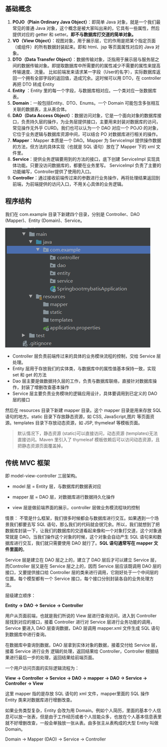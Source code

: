## 基础概念

1. **POJO（Plain Ordinary Java Object）**：即简单 Java 对象，就是一个我们最常见的普通 Java 对象，这个概念是被大家叫出来的，它具有一些属性，然后提供对应的 getter 和 setter。**即不与数据库打交道的简单对象。**
2. **VO（View Object）**：视图对象，用于展示层，它的作用是把某个指定页面（或组件）的所有数据封装起来。即和 html、jsp 等页面属性对应的 Java 对象。
3. **DTO（Data Transfer Object）**：数据传输对象，泛指用于展示层与服务层之间的数据传输对象。即提取数据库中所需要的的属性减少不需要的属性来提高传输速度、流量。
   比如前端发来请求某一字段（User的名字），实际数据库返回一个拥有全部字段的返回值，造成冗余。这时候可以用 DTO，在 controller 再把 DTO 转成 Entity
4. **Entity** ：Entity 里的每一个字段，与数据库相对应。一个类对应一张数据库表。
5. **Domain**：一般包括Entity、DTO、Enums。一个 Domain 可能包含多张相互关联的数据表，主从表合体。
6. **DAO（Data Access Object）**：数据访问对象，它是一个面向对象的数据库接口，负责持久层的操作，为业务层提供接口，主要用来封装对数据库的访问，常见操作无外乎 CURD。我们也可以认为一个 DAO 对应一个 POJO 的对象，它位于业务逻辑与数据库资源中间，可以结合 PO 对数据库进行相关的操作。
7. **Mapper**：Mapper 本质是一个 DAO。Mapper 为 ServiceImpl 提供操作数据的方法，但方法的具体实现（也就是 SQL 语句）放在了 Mapper 下的 xml 文件里。
8. **Service**：提供业务逻辑要用到的方法的接口，底下创建 ServiceImpl 实现具体功能。只要没访问数据库的，都要在业务里写。
   ServiceImpl 负责了主要的功能编写，Controller提供了使用的入口。
9. **Controller**：通过接收前端传过来的参数进行业务操作，再将处理结果返回到前端，为前端提供的访问入口，不用关心具体的业务逻辑。



## 程序结构

我们在 com.example 目录下新建四个目录，分别是 Controller、DAO (Mapper)、Entity (Domain)、Service。

![chengxujiegou](Resources/chengxujiegou.png)

- Controller 层负责前端传过来的具体的业务模块流程的控制，交给 Service 层处理。
- Entity 层用于存放我们的实体类，与数据库中的属性值基本保持一致，实现 set 和 get 的方法
- Dao 层主要是做数据持久层的工作，负责与数据库联络，直接针对数据库操作，封装了增删改查基本操作
- Service 层主要负责业务模块的逻辑应用设计，具体要调用到已定义的 DAO 层的接口

然后在 resources 目录下新建 mapper 目录。这个 mapper 目录是用来存放 SQL 语句的地方。static 目录下存放静态资源，如 CSS, JavaScript,图片 等页面资源。templates 目录下存放动态资源，如 JSP, thymeleaf 等模板页面。

> 默认情况下，静态资源 (static)可以直接访问，动态资源 (templates)无法直接访问。Maven 里引入了 thymeleaf 模板依赖后可以访问动态资源，且把静态资源页面覆盖掉。



## 传统 MVC 框架

即 model-view-controller 三层架构。

- model 层 = Entity 层，与数据库的数据表对应

- mapper 层 = DAO 层，对数据库进行数据持久化操作

- view 层是做前端界面的展示，controller 层做业务模流程块的控制


情景：
不管是什么框架，我们很多时候都会与数据库进行交互。如果遇到一个场景我们都要去写 SQL 语句，那么我们的代码就会很冗余。所以，我们就想到了把数据库封装一下，让我们的数据库的交道看起来像和一个对象打交道，这个对象通常就是 DAO。当我们操作这个对象的时候，这个对象会自动产生 SQL 语句来和数据库进行交互，我们就只需要使用 DAO 就行了。**SQL 语句通常写在 mapper 文件里面的**。

Service 层是建立在 DAO 层之上的，建立了 DAO 层后才可以建立 Service 层，而Controller 层又是在 Service 层之上的，因而 Service 层应该既调用 DAO 层的接口，又要提供接口给 Controller 层的类来进行调用，它刚好处于一个中间层的位置。每个模型都有一个 Service 接口，每个接口分别封装各自的业务处理方法。

层级建立顺序：

**Entity -> DAO -> Service -> Controller**

用户从页面前端，也就是我们所说的 View 层进行查询访问，进入到 Controller 层找到对应的接口，接着 Controller 进行对 Service 层进行业务功能的调用，Service 要进入 DAO 层查询数据，DAO 层调用 mapper.xml 文件生成 SQL 语句到数据库中进行查询。

在数据库中查询到数据，DAO 层拿到实体对象的数据，接着交付给 Service 层，接着 Service 进行业务 逻辑的处理，返回结果给 Controller，Controller 根据结果进行最后一步的处理，返回结果给前端页面。

一个用户访问页面的实际逻辑流程为：

**View -> Controller -> Service -> DAO -> mapper -> DAO -> Service -> Controller -> View**

这里 mapper 指的是存放 SQL 语句的 xml 文件，mapper里面的 SQL 操作 Entity 类来对数据库进行增删改查。

如果业务类型复杂，Entity 会改为用 Domain。例如个人简历，里面的基本个人信息可以放一张表，但是由于工作经历或者个人技能众多，也放在个人基本信息表里就不好增删改查，一般会单独放一张从表。由多张主从表构成的大型 Entity 叫做 Domain。

Domain -> Mapper (DAO) -> Service -> Controller

